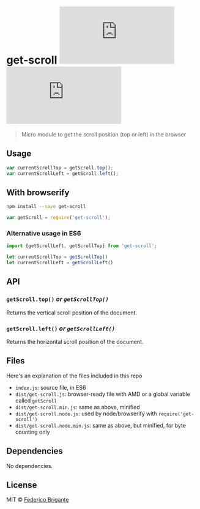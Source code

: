 # get-scroll [![module size](https://badge-size.herokuapp.com/bfred-it/get-scroll/master/dist/get-scroll.node.min.js) ![module gzipped size](https://badge-size.herokuapp.com/bfred-it/get-scroll/master/dist/get-scroll.node.min.js?compression=gzip)](https://github.com/bfred-it/get-scroll/blob/master/dist/get-scroll.min.js)

> Micro module to get the scroll position (top or left) in the browser

## Usage

```js
var currentScrollTop = getScroll.top();
var currentScrollLeft = getScroll.left();
```

## With browserify

```sh
npm install --save get-scroll
```

```js
var getScroll = require('get-scroll');
```

### Alternative usage in ES6

```js
import {getScrollLeft, getScrollTop} from 'get-scroll';

let currentScrollTop = getScrollTop()
let currentScrollLeft = getScrollLeft()
```

## API

### `getScroll.top()` _or `getScrollTop()`_

Returns the vertical scroll position of the document.

### `getScroll.left()` _or `getScrollLeft()`_

Returns the horizontal scroll position of the document.

## Files

Here's an explanation of the files included in this repo

* `index.js`: source file, in ES6
* `dist/get-scroll.js`: browser-ready file with AMD or a global variable called `getScroll`
* `dist/get-scroll.min.js`: same as above, minified
* `dist/get-scroll.node.js`: used by node/browserify with `require('get-scroll')`
* `dist/get-scroll.node.min.js`: same as above, but minified, for byte counting only

## Dependencies

No dependencies.

## License

MIT © [Federico Brigante](http://twitter.com/bfred_it)
